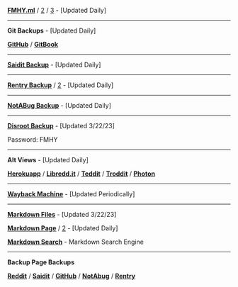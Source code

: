**[FMHY.ml](https://www.fmhy.ml/)** / [2](https://freemediaheckyeah.ml/) / [3](https://fmhy.tk/) - [Updated Daily]

***

**Git Backups** - [Updated Daily]

**[GitHub](https://github.com/nbats/FMHY/wiki/FREEMEDIAHECKYEAH)** / **[GitBook](https://fckr.gitbook.io/fmhy)** 

***

**[Saidit Backup](https://saidit.net/s/freemediaheckyeah/wiki/index)** - [Updated Daily]

***

**[Rentry Backup](https://rentry.co/FMHY)** / [2](https://rentry.org/piracy) - [Updated Daily]

***

**[NotABug Backup](https://notabug.org/nbatman/freemediaheckyeah/wiki/_pages)** - [Updated Daily]

***

**[Disroot Backup](https://bin.disroot.org/?32a7e05dacc18ba7#H1qoYBpYyQAXAn62LVQgmTYpqCLNE3ZsXV4KnpprN77E)** - [Updated 3/22/23]

Password: FMHY

***

**Alt Views** - [Updated Daily]

**[Herokuapp](https://fmhy.herokuapp.com/)** / **[Libredd.it](https://libredd.it/r/FREEMEDIAHECKYEAH/wiki)** / **[Teddit](https://teddit.net/r/FREEMEDIAHECKYEAH/wiki)** / **[Troddit](https://www.troddit.com/r/FREEMEDIAHECKYEAH/wiki)** / **[Photon](https://photon-reddit.com/r/freemediaheckyeah/wiki/index)**

***

**[Wayback Machine](https://web.archive.org/web/20211218000000*/https://www.reddit.com/r/FREEMEDIAHECKYEAH/)** - [Updated Periodically]

***

**[Markdown Files](https://mega.nz/file/2uIlUaBC#jehLDt5C1WZt7cijGTHiTtgbvouLV8xlRUiaIobAtH0)** - [Updated 3/22/23]

**[Markdown Page](https://raw.githubusercontent.com/nbats/FMHYedit/main/single-page)** / [2](https://gist.githubusercontent.com/taskylizard/5ba73bf97dccf159316edcf4c6520856/raw/90fbdde564f53bfd02cce0190738d0d090bceb1c/fmhy.md) - [Updated Daily]

**[Markdown Search](https://github.com/Rust1667/a-FMHY-search-engine)** - Markdown Search Engine

***

**Backup Page Backups**

**[Reddit](https://www.reddit.com/r/FREEMEDIAHECKYEAH/wiki/backups)** / **[Saidit](https://saidit.net/s/freemediaheckyeah/wiki/backups)** / **[GitHub](https://github.com/nbats/FMHY/wiki/Backups/)** / **[NotAbug](https://notabug.org/nbatman/freemediaheckyeah/wiki/Backups/)** / **[Rentry](https://rentry.co/FMHYbackups/)**